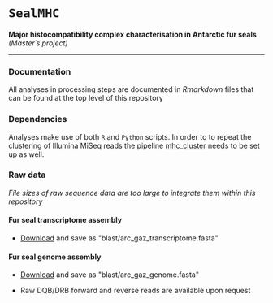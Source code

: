 # `SealMHC`

**Major histocompatibility complex characterisation in Antarctic fur seals** 
_(Master´s project)_

___

### Documentation
All analyses in processing steps are documented in _Rmarkdown_ files that can be found at the top level of this repository

### Dependencies

Analyses make use of both `R` and `Python` scripts.
In order to to repeat the clustering of Illumina MiSeq reads the pipeline [mhc_cluster](https://github.com/mottensmann/mhc_cluster/) needs to be set up as well.

### Raw data

*File sizes of raw sequence data are too large to integrate them within this repository*

#### Fur seal transcriptome assembly
* [Download](http://ramadda.nerc-bas.ac.uk/repository/entry/show/Polar+Data+Centre/NERC-BAS+Datasets/Genomics/Transcriptomes/Arctocephalus_gazella?entryid=synth%3A2d2268fe-907c-45b0-a493-0a6cab8642e6%3AL1RyYW5zY3JpcHRvbWVzL0FyY3RvY2VwaGFsdXNfZ2F6ZWxsYQ%3D%3D) and save as "blast/arc_gaz_transcriptome.fasta"

#### Fur seal genome assembly
* [Download](http://datadryad.org/resource/doi:10.5061/dryad.8kn8c) and save as "blast/arc_gaz_genome.fasta"

* Raw DQB/DRB forward and reverse reads are available upon request

